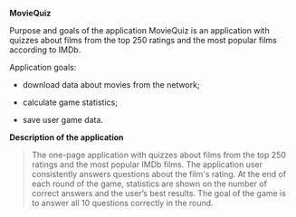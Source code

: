 **MovieQuiz**

Purpose and goals of the application
MovieQuiz is an application with quizzes about films from the top 250 ratings and the most popular films according to IMDb.

Application goals:

- download data about movies from the network;

- calculate game statistics;

- save user game data.

**Description of the application**

>The one-page application with quizzes about films from the top 250 ratings and the most popular IMDb films. The application user consistently answers questions about the film's rating. At the end of each round of the game, statistics are shown on the number of correct answers and the user’s best results. The goal of the game is to answer all 10 questions correctly in the round.


